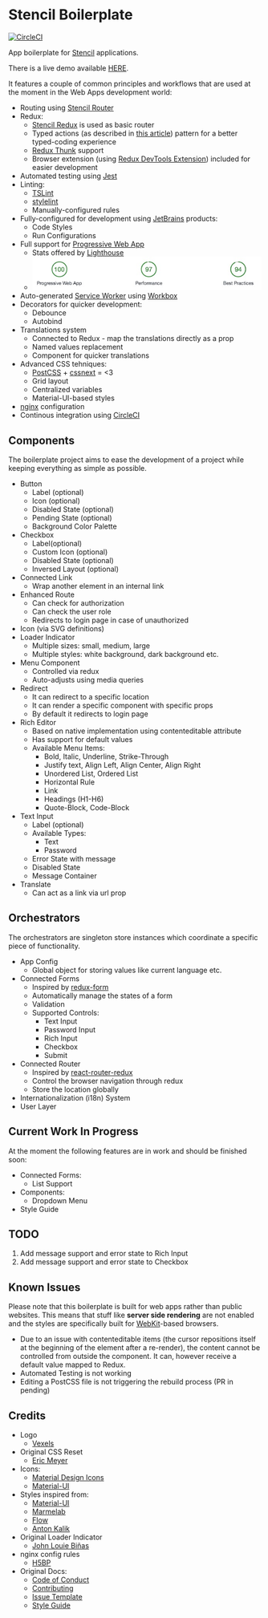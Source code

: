 # Stencil Boilerplate
[![CircleCI](https://circleci.com/gh/bfmatei/stencil-boilerplate/tree/master.svg?style=svg)](https://circleci.com/gh/bfmatei/stencil-boilerplate/tree/master)

App boilerplate for [Stencil](https://stenciljs.com/) applications.

There is a live demo available [HERE](https://stencil-boilerplate.bmatei.com).

It features a couple of common principles and workflows that are used at the moment in the Web Apps development world:
   * Routing using [Stencil Router](https://github.com/ionic-team/stencil-router)
   * Redux:
      * [Stencil Redux](https://github.com/ionic-team/stencil-redux) is used as basic router
      * Typed actions (as described in [this article](https://medium.com/@martin_hotell/redux-typescript-typed-actions-with-less-keystrokes-d984063901d)) pattern for a better typed-coding experience
      * [Redux Thunk](https://github.com/gaearon/redux-thunk) support 
      * Browser extension (using [Redux DevTools Extension](https://github.com/zalmoxisus/redux-devtools-extension)) included for easier development
   * Automated testing using [Jest](https://facebook.github.io/jest/)
   * Linting:
      * [TSLint](https://palantir.github.io/tslint/)
      * [stylelint](https://stylelint.io/) 
      * Manually-configured rules
   * Fully-configured for development using [JetBrains](https://www.jetbrains.com/) products:
      * Code Styles
      * Run Configurations
   * Full support for [Progressive Web App](https://developers.google.com/web/progressive-web-apps/)
      * Stats offered by [Lighthouse](https://developers.google.com/web/tools/lighthouse/)
      * ![Alt text](docs/assets/stats.jpg?raw=true "Lighthouse Report")
   * Auto-generated [Service Worker](https://developers.google.com/web/fundamentals/primers/service-workers/) using [Workbox](https://developers.google.com/web/tools/workbox/)
   * Decorators for quicker development:
      * Debounce
      * Autobind
   * Translations system
      * Connected to Redux - map the translations directly as a prop
      * Named values replacement
      * Component for quicker translations
   * Advanced CSS tehniques:
      * [PostCSS](http://postcss.org/) + [cssnext](http://cssnext.io/) = <3
      * Grid layout
      * Centralized variables
      * Material-UI-based styles
   * [nginx](https://nginx.org/) configuration
   * Continous integration using [CircleCI](https://circleci.com/)

## Components
The boilerplate project aims to ease the development of a project while keeping everything as simple as possible.

* Button
   * Label (optional)
   * Icon (optional)
   * Disabled State (optional)
   * Pending State (optional)
   * Background Color Palette
* Checkbox
   * Label(optional)
   * Custom Icon (optional)
   * Disabled State (optional)
   * Inversed Layout (optional)
* Connected Link
   * Wrap another element in an internal link
* Enhanced Route
   * Can check for authorization
   * Can check the user role
   * Redirects to login page in case of unauthorized
* Icon (via SVG definitions)
* Loader Indicator
   * Multiple sizes: small, medium, large
   * Multiple styles: white background, dark background etc.
* Menu Component
   * Controlled via redux
   * Auto-adjusts using media queries
* Redirect
   * It can redirect to a specific location
   * It can render a specific component with specific props
   * By default it redirects to login page
* Rich Editor
   * Based on native implementation using contenteditable attribute
   * Has support for default values
   * Available Menu Items:
      * Bold, Italic, Underline, Strike-Through
      * Justify text, Align Left, Align Center, Align Right
      * Unordered List, Ordered List
      * Horizontal Rule
      * Link
      * Headings (H1-H6)
      * Quote-Block, Code-Block
* Text Input
   * Label (optional)
   * Available Types:
      * Text
      * Password
   * Error State with message
   * Disabled State
   * Message Container
* Translate
   * Can act as a link via url prop
   
## Orchestrators
The orchestrators are singleton store instances which coordinate a specific piece of functionality.

* App Config
   * Global object for storing values like current language etc.
* Connected Forms
   * Inspired by [redux-form](https://redux-form.com/)
   * Automatically manage the states of a form
   * Validation
   * Supported Controls:
      * Text Input
      * Password Input
      * Rich Input
      * Checkbox
      * Submit
* Connected Router
   * Inspired by [react-router-redux](https://github.com/ReactTraining/react-router/tree/master/packages/react-router-redux)
   * Control the browser navigation through redux
   * Store the location globally
* Internationalization (i18n) System
* User Layer

## Current Work In Progress
At the moment the following features are in work and should be finished soon:
   * Connected Forms: 
      * List Support
   * Components:
      * Dropdown Menu
   * Style Guide
   
## TODO
1. Add message support and error state to Rich Input
2. Add message support and error state to Checkbox

## Known Issues
Please note that this boilerplate is built for web apps rather than public websites. This means that stuff like **server side rendering** are not enabled and the styles are specifically built for [WebKit](https://webkit.org/)-based browsers.

* Due to an issue with contenteditable items (the cursor repositions itself at the beginning of the element after a re-render), the content cannot be controlled from outside the component. It can, however receive a default value mapped to Redux.
* Automated Testing is not working
* Editing a PostCSS file is not triggering the rebuild process (PR in pending)

## Credits
* Logo
   * [Vexels](https://www.vexels.com/vectors/preview/127766/fox-cartoon-circle-icon)
* Original CSS Reset
   * [Eric Meyer](https://meyerweb.com/eric/tools/css/reset/) 
* Icons:
   * [Material Design Icons](https://materialdesignicons.com)
   * [Material-UI](http://www.material-ui.com/)
* Styles inspired from:
   * [Material-UI](http://www.material-ui.com/)
   * [Marmelab](https://marmelab.com)
   * [Flow](https://flowdash.co)
   * [Anton Kalik](https://dribbble.com/idedy)
* Original Loader Indicator
   * [John Louie Biñas](https://codepen.io/johnlouie04/pen/LEoOGV)
* nginx config rules
   * [H5BP](https://github.com/h5bp/server-configs-nginx)
* Original Docs:
   * [Code of Conduct](https://github.com/ionic-team/stencil/master/CODE_OF_CONDUCT.md)
   * [Contributing](https://github.com/ionic-team/stencil/blob/master/.github/CONTRIBUTING.md)
   * [Issue Template](https://raw.githubusercontent.com/ionic-team/stencil/master/.github/ISSUE_TEMPLATE.md)
   * [Style Guide](https://github.com/ionic-team/stencil/blob/master/.github/STYLE_GUIDE.md)
